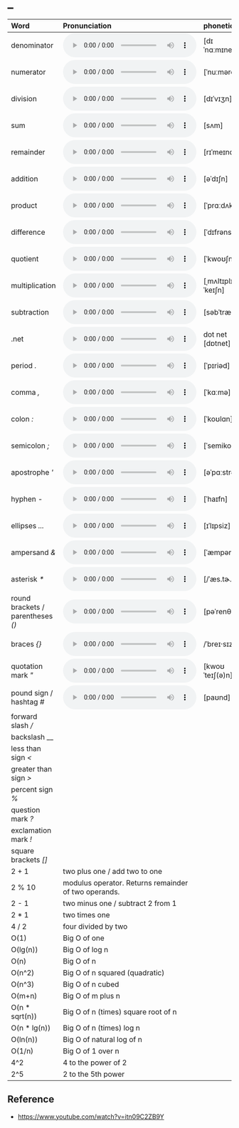 
# _

| Word  | Pronunciation | phonetic |
| :-- | :-- | :-- |
| denominator | <audio src="/awesome-pronunciation/public/audio/denominator.mp3" controls="controls" controlslist="nodownload"></audio> | [dɪˈnɑːmɪneɪtər] |
| numerator | <audio src="/awesome-pronunciation/public/audio/numerator.mp3" controls="controls" controlslist="nodownload"></audio> | [ˈnuːməreɪtər] |
| division | <audio src="/awesome-pronunciation/public/audio/division.mp3" controls="controls" controlslist="nodownload"></audio> | [dɪˈvɪʒn] |
| sum | <audio src="/awesome-pronunciation/public/audio/sum.mp3" controls="controls" controlslist="nodownload"></audio> | [sʌm] |
| remainder | <audio src="/awesome-pronunciation/public/audio/remainder.mp3" controls="controls" controlslist="nodownload"></audio> | [rɪˈmeɪndər] |
| addition | <audio src="/awesome-pronunciation/public/audio/addition.mp3" controls="controls" controlslist="nodownload"></audio> | [əˈdɪʃn] |
| product | <audio src="/awesome-pronunciation/public/audio/product.mp3" controls="controls" controlslist="nodownload"></audio> | [ˈprɑːdʌkt] |
| difference | <audio src="/awesome-pronunciation/public/audio/difference.mp3" controls="controls" controlslist="nodownload"></audio> | [ˈdɪfrəns] |
| quotient | <audio src="/awesome-pronunciation/public/audio/quotient.mp3" controls="controls" controlslist="nodownload"></audio> | [ˈkwoʊʃnt] |
| multiplication | <audio src="/awesome-pronunciation/public/audio/multiplication.mp3" controls="controls" controlslist="nodownload"></audio> | [ˌmʌltɪplɪˈkeɪʃn] |
| subtraction | <audio src="/awesome-pronunciation/public/audio/subtraction.mp3" controls="controls" controlslist="nodownload"></audio> | [səbˈtrækʃn] |
| .net | <audio src="/awesome-pronunciation/public/audio/dot-net.mp3" controls="controls" controlslist="nodownload"></audio> | dot net [dɒtnet] |
| period _._ | <audio src="/awesome-pronunciation/public/audio/period.mp3" controls="controls" controlslist="nodownload"></audio> | [ˈpɪriəd] |
| comma _,_ | <audio src="/awesome-pronunciation/public/audio/comma.mp3" controls="controls" controlslist="nodownload"></audio> | [ˈkɑːmə] |
| colon _:_ | <audio src="/awesome-pronunciation/public/audio/colon.mp3" controls="controls" controlslist="nodownload"></audio> | [ˈkoʊlɑn] |
| semicolon _;_ | <audio src="/awesome-pronunciation/public/audio/semicolon.mp3" controls="controls" controlslist="nodownload"></audio> | [ˈsemikoʊlən] |
| apostrophe _'_ | <audio src="/awesome-pronunciation/public/audio/apostrophe.mp3" controls="controls" controlslist="nodownload"></audio> | [əˈpɑːstrəfi] |
| hyphen _-_ | <audio src="/awesome-pronunciation/public/audio/hyphen.mp3" controls="controls" controlslist="nodownload"></audio> | [ˈhaɪfn] |
| ellipses _..._ | <audio src="/awesome-pronunciation/public/audio/ellipses.mp3" controls="controls" controlslist="nodownload"></audio> | [ɪˈlɪpsiz] |
| ampersand _&_ | <audio src="/awesome-pronunciation/public/audio/ampersand.mp3" controls="controls" controlslist="nodownload"></audio> | [ˈæmpərsænd] |
| asterisk _*_ | <audio src="/awesome-pronunciation/public/audio/asterisk.mp3" controls="controls" controlslist="nodownload"></audio> | [/ˈæs.tɚ.ɪsk/] |
| round brackets / parentheses _()_ | <audio src="/awesome-pronunciation/public/audio/parentheses.mp3" controls="controls" controlslist="nodownload"></audio> | [pəˈrenθəsiːz] |
| braces _{}_ | <audio src="/awesome-pronunciation/public/audio/braces.mp3" controls="controls" controlslist="nodownload"></audio> | /ˈbreɪ·sɪz/ |
| quotation mark _"_ | <audio src="/awesome-pronunciation/public/audio/quotation-mark.mp3" controls="controls" controlslist="nodownload"></audio> | [kwoʊˈteɪʃ(ə)n] |
| pound sign / hashtag _#_ | <audio src="/awesome-pronunciation/public/audio/pound-sign.mp3" controls="controls" controlslist="nodownload"></audio> | [paʊnd] |
| forward slash _/_ |  |  |
| backslash _\_ |  |  |
| less than sign _<_ |  |  |
| greater than sign _>_ |  |  |
| percent sign _%_ |  |  |
| question mark _?_ |  |  |
| exclamation mark _!_ |  |  |
| square brackets _[]_ |  |  |
| 2 + 1 | two plus one / add two to one |  |
| 2 % 10 | modulus operator. Returns remainder of two operands. |  |
| 2 - 1 | two minus one / subtract 2 from 1 |  |
| 2 * 1 | two times one |  |
| 4 / 2 | four divided by two |  |
| O(1) | Big O of one |  |
| O(lg(n)) | Big O of log n |  |
| O(n) | Big O of n |  |
| O(n^2) | Big O of n squared (quadratic) |  |
| O(n^3) | Big O of n cubed |  |
| O(m+n) | Big O of m plus n |  |
| O(n * sqrt(n)) | Big O of n (times) square root of n |  |
| O(n * lg(n)) | Big O of n (times) log n |  |
| O(ln(n)) | Big O of natural log of n |  |
| O(1/n) | Big O of 1 over n |  |
| 4^2 | 4 to the power of 2 |  |
| 2^5 | 2 to the 5th power |  |

## Reference

- https://www.youtube.com/watch?v=itn09C2ZB9Y
